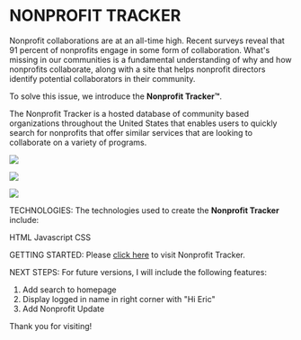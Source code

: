 # NONPROFIT TRACKER

Nonprofit collaborations are at an all-time high. Recent surveys reveal that 91 percent of nonprofits engage in some form of collaboration. What's missing in our communities is a fundamental understanding of why and how nonprofits collaborate, along with a site that helps nonprofit directors identify potential collaborators in their community.

To solve this issue, we introduce the **Nonprofit Tracker™**.

The Nonprofit Tracker is a hosted database of community based organizations throughout the United States that enables users to quickly search for  nonprofits that offer similar services that are looking to collaborate on a variety of programs.


![](https://www.lifeprepacademy.org/wp-content/uploads/2020/09/NPTracker7.jpg)

![](https://www.lifeprepacademy.org/wp-content/uploads/2020/09/NPTracker8.jpg)

![](https://www.lifeprepacademy.org/wp-content/uploads/2020/09/NPTracker9.jpg)

TECHNOLOGIES: The technologies used to create the **Nonprofit Tracker** include:

HTML
Javascript
CSS

GETTING STARTED: Please [click here](https://nonprofit-tracker.herokuapp.com/nonprofits/new) to visit Nonprofit Tracker.

NEXT STEPS: For future versions, I will include the following features:

1. Add search to homepage
2. Display logged in name in right corner with "Hi Eric"
3. Add Nonprofit Update

Thank you for visiting!
